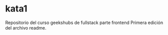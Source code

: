 # kata1
Repositorio del curso geekshubs de fullstack parte frontend
Primera edición del archivo readme.
